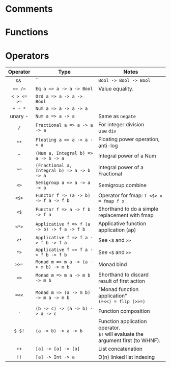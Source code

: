 # Comments
# Functions

# Operators

|Operator|Type|Notes|
|:-:|---|---|
|`&&` |``|`Bool -> Bool -> Bool`|AND, OR|
|`== /=`|`Eq a => a -> a -> Bool`|Value equality.|
|`< > <= >=`|`Ord a => a -> a -> Bool`||
|`+ - *`|`Num a => a -> a -> a`||
|unary -|`Num a => a -> a`|Same as `negate`|
|`/`|`Fractional a => a -> a -> a`|For integer division use `div`|
|`**`|`Floating a => a -> a -> a`|Floating power operation, anti-log|
|`^`|`(Num a, Integral b) => a -> b -> a`|Integral power of a Num|
|`^^`|`(Fractional a, Integral b) => a -> b -> a`|Integral power of a Fractional|
|`<>`|`Semigroup a => a -> a -> a`|Semigroup combine|
|`<$>`|`Functor f => (a -> b) -> f a -> f b`|Operator for fmap: `f <$> x = fmap f x`|
|`<$`|`Functor f => a -> f b -> f a`|Shorthand to do a simple replacement with fmap|
|`<*>`|`Applicative f => f (a -> b) -> f a -> f b`|Applicative function application (ap)|
|`<*`|`Applicative f => f a -> f b -> f a`|See `<$` and `>>`|
|`*>`|`Applicative f => f a -> f b -> f b`|See `<$` and `>>`|
|`>>=`|`Monad m => m a -> (a -> m b) -> m b`|Monad bind|
|`>>`|`Monad m => m a -> m b -> m b`|Shorthand to discard result of first action|
|`=<<`|`Monad m => (a -> m b) -> m a -> m b`|"Monad function application"  <br>`(=<<) = flip (>>=)`|
|`.`|`(b -> c) -> (a -> b) -> a -> c`|Function composition|
|`$ $!`|`(a -> b) -> a -> b`|Function application operator.  <br>`$!` will evaluate the argument first (to WHNF).|
|`++`|`[a] -> [a] -> [a]`|List concatenation|
|`!!`|`[a] -> Int -> a`|O(n) linked list indexing|
